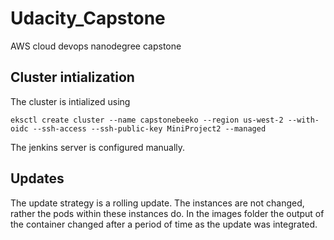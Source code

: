 # Udacity_Capstone
AWS cloud devops nanodegree capstone

## Cluster intialization

The cluster is intialized using
```
eksctl create cluster --name capstonebeeko --region us-west-2 --with-oidc --ssh-access --ssh-public-key MiniProject2 --managed
```


The jenkins server is configured manually.

## Updates

The update strategy is a rolling update. The instances are not changed, rather the pods within these instances do. In the images folder the output of the container changed after a period of time as the update was integrated.
